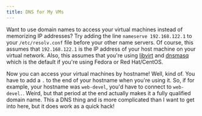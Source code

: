 ```yaml
---
title: DNS for My VMs
---
```


Want to use domain names to access your virtual machines instead of memorizing IP addresses?
Try adding the line `nameserve 192.168.122.1` to your `/etc/resolv.conf` file before your other name servers.
Of course, this assumes that `192.168.122.1` is the IP address of your host machine on your virtual network.
Also, this assumes that you're using [libvirt](https://libvirt.org) and [dnsmasq](http://www.thekelleys.org.uk/dnsmasq/doc.html) which is the default if you're using Fedora or Red Hat/CentOS.

Now you can access your virtual machines by hostname!
Well, kind of.
You have to add a `.` to the end of your hostname when you're using it.
So, if for example, your hostname was `web-devel`, you'd have to connect to `web-devel.`.
Weird, but that period at the end actually makes it a fully qualified domain name.
This a DNS thing and is more complicated than I want to get into here, but it does work as a quick hack!


